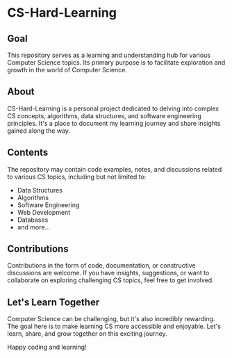 # CS-Hard-Learning

## Goal

This repository serves as a learning and understanding hub for various Computer Science topics. Its primary purpose is to facilitate exploration and growth in the world of Computer Science.

## About

CS-Hard-Learning is a personal project dedicated to delving into complex CS concepts, algorithms, data structures, and software engineering principles. It's a place to document my learning journey and share insights gained along the way.

## Contents

The repository may contain code examples, notes, and discussions related to various CS topics, including but not limited to:

- Data Structures
- Algorithms
- Software Engineering
- Web Development
- Databases
- and more...

## Contributions

Contributions in the form of code, documentation, or constructive discussions are welcome. If you have insights, suggestions, or want to collaborate on exploring challenging CS topics, feel free to get involved.

## Let's Learn Together

Computer Science can be challenging, but it's also incredibly rewarding. The goal here is to make learning CS more accessible and enjoyable. Let's learn, share, and grow together on this exciting journey.

Happy coding and learning!
